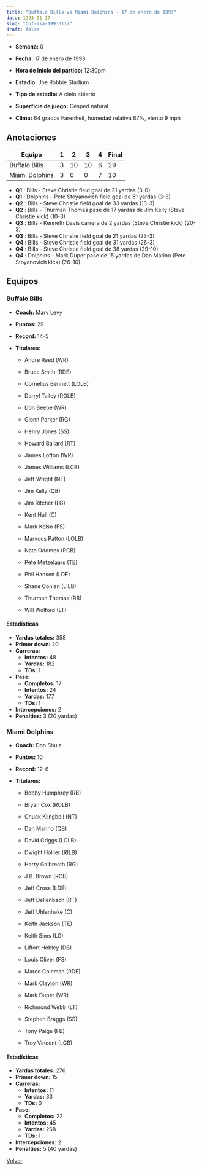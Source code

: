 ```yaml
---
title: "Buffalo Bills vs Miami Dolphins - 17 de enero de 1993"
date: 1993-01-17
slug: "buf-mia-19930117"
draft: false
---
```


* **Semana:** 0
* **Fecha:** 17 de enero de 1993

* **Hora de Inicio del partido:** 12:30pm
* **Estadio:** Joe Robbie Stadium
* **Tipo de estadio:** A cielo abierto
* **Superficie de juego:** Césped natural
* **Clima:** 64 grados Farenheit, humedad relativa 67%, viento 9 mph





## Anotaciones
| Equipo | 1 | 2 | 3 | 4 | Final |
|--------|---|---|---|---|-------|
| Buffalo Bills  | 3 | 10 | 10 | 6  | 29 |
| Miami Dolphins  | 3 | 0 | 0 | 7  | 10 |
* **Q1** : Bills - Steve Christie field goal de 21 yardas (3-0)
* **Q1** : Dolphins - Pete Stoyanovich field goal de 51 yardas (3-3)
* **Q2** : Bills - Steve Christie field goal de 33 yardas (13-3)
* **Q2** : Bills - Thurman Thomas pase de 17 yardas de Jim Kelly (Steve Christie kick) (10-3)
* **Q3** : Bills - Kenneth Davis carrera de 2 yardas (Steve Christie kick) (20-3)
* **Q3** : Bills - Steve Christie field goal de 21 yardas (23-3)
* **Q4** : Bills - Steve Christie field goal de 31 yardas (26-3)
* **Q4** : Bills - Steve Christie field goal de 38 yardas (29-10)
* **Q4** : Dolphins - Mark Duper pase de 15 yardas de Dan Marino (Pete Stoyanovich kick) (26-10)


## Equipos


### Buffalo Bills
* **Coach:** Marv Levy
* **Puntos:** 29
* **Record:** 14-5
* **Titulares:** 

  * Andre Reed (WR) 

  * Bruce Smith (RDE) 

  * Cornelius Bennett (LOLB) 

  * Darryl Talley (ROLB) 

  * Don Beebe (WR) 

  * Glenn Parker (RG) 

  * Henry Jones (SS) 

  * Howard Ballard (RT) 

  * James Lofton (WR) 

  * James Williams (LCB) 

  * Jeff Wright (NT) 

  * Jim Kelly (QB) 

  * Jim Ritcher (LG) 

  * Kent Hull (C) 

  * Mark Kelso (FS) 

  * Marvcus Patton (LOLB) 

  * Nate Odomes (RCB) 

  * Pete Metzelaars (TE) 

  * Phil Hansen (LDE) 

  * Shane Conlan (LILB) 

  * Thurman Thomas (RB) 

  * Will Wolford (LT) 

#### Estadísticas
* **Yardas totales:** 358
* **Primer down:** 20
* **Carreras:**
  * **Intentos:** 48
  * **Yardas:** 182
  * **TDs:** 1
* **Pase:**
  * **Completos:** 17
  * **Intentos:** 24
  * **Yardas:** 177
  * **TDs:** 1
* **Intercepciones:** 2
* **Penalties:** 3 (20 yardas)

### Miami Dolphins
* **Coach:** Don Shula
* **Puntos:** 10
* **Record:** 12-6
* **Titulares:** 

  * Bobby Humphrey (RB) 

  * Bryan Cox (ROLB) 

  * Chuck Klingbeil (NT) 

  * Dan Marino (QB) 

  * David Griggs (LOLB) 

  * Dwight Hollier (RILB) 

  * Harry Galbreath (RG) 

  * J.B. Brown (RCB) 

  * Jeff Cross (LDE) 

  * Jeff Dellenbach (RT) 

  * Jeff Uhlenhake (C) 

  * Keith Jackson (TE) 

  * Keith Sims (LG) 

  * Liffort Hobley (DB) 

  * Louis Oliver (FS) 

  * Marco Coleman (RDE) 

  * Mark Clayton (WR) 

  * Mark Duper (WR) 

  * Richmond Webb (LT) 

  * Stephen Braggs (SS) 

  * Tony Paige (FB) 

  * Troy Vincent (LCB) 

#### Estadísticas
* **Yardas totales:** 276
* **Primer down:** 15
* **Carreras:**
  * **Intentos:** 11
  * **Yardas:** 33
  * **TDs:** 0
* **Pase:**
  * **Completos:** 22
  * **Intentos:** 45
  * **Yardas:** 268
  * **TDs:** 1
* **Intercepciones:** 2
* **Penalties:** 5 (40 yardas)


[Volver](/historia/1992)
